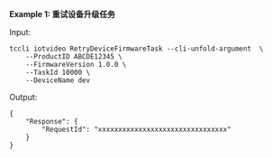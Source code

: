 **Example 1: 重试设备升级任务**



Input: 

```
tccli iotvideo RetryDeviceFirmwareTask --cli-unfold-argument  \
    --ProductID ABCDE12345 \
    --FirmwareVersion 1.0.0 \
    --TaskId 10000 \
    --DeviceName dev
```

Output: 
```
{
    "Response": {
        "RequestId": "xxxxxxxxxxxxxxxxxxxxxxxxxxxxxxxx"
    }
}
```

